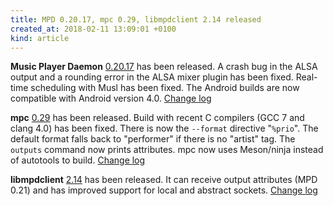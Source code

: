 ```yaml
---
title: MPD 0.20.17, mpc 0.29, libmpdclient 2.14 released
created_at: 2018-02-11 13:09:01 +0100
kind: article
---
```


**Music Player Daemon**
[0.20.17](http://www.musicpd.org/download/mpd/0.20/mpd-0.20.17.tar.xz)
has been released.  A crash bug in the ALSA output and a rounding
error in the ALSA mixer plugin has been fixed.  Real-time scheduling
with Musl has been fixed.  The Android builds are now compatible with
Android version 4.0.
[Change log](https://raw.githubusercontent.com/MusicPlayerDaemon/MPD/v0.20.17/NEWS)

**mpc** [0.29](http://www.musicpd.org/download/mpc/0/mpc-0.29.tar.xz)
has been released.  Build with recent C compilers (GCC 7 and
clang 4.0) has been fixed.  There is now the `--format` directive
"`%prio`".  The default format falls back to "performer" if there is
no "artist" tag.  The `outputs` command now prints attributes.  mpc
now uses Meson/ninja instead of autotools to build.
[Change log](https://raw.githubusercontent.com/MusicPlayerDaemon/mpc/v0.29/NEWS)

**libmpdclient**
[2.14](http://www.musicpd.org/download/libmpdclient/2/libmpdclient-2.14.tar.xz)
has been released.  It can receive output attributes (MPD 0.21) and
has improved support for local and abstract sockets.
[Change log](https://raw.githubusercontent.com/MusicPlayerDaemon/libmpdclient/v2.14/NEWS)
